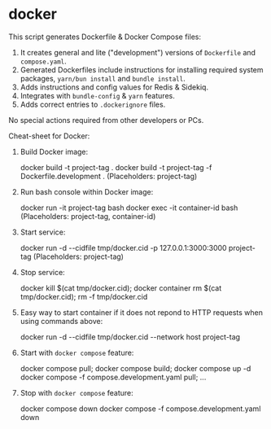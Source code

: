 # docker

This script generates Dockerfile & Docker Compose files:

1. It creates general and lite ("development") versions of `Dockerfile` and `compose.yaml`.
2. Generated Dockerfiles include instructions for installing required system packages,
   `yarn/bun install` and `bundle install`.
3. Adds instructions and config values for Redis & Sidekiq.
4. Integrates with `bundle-config` & `yarn` features.
5. Adds correct entries to `.dockerignore` files.

No special actions required from other developers or PCs.

Cheat-sheet for Docker:

1. Build Docker image:

    docker build -t project-tag .
    docker build -t project-tag -f Dockerfile.development .
    (Placeholders: project-tag)

2. Run bash console within Docker image:

    docker run -it project-tag bash
    docker exec -it container-id bash
    (Placeholders: project-tag, container-id)

3. Start service:

    docker run -d --cidfile tmp/docker.cid -p 127.0.0.1:3000:3000 project-tag
    (Placeholders: project-tag)

4. Stop service:

    docker kill $(cat tmp/docker.cid); docker container rm $(cat tmp/docker.cid); rm -f tmp/docker.cid

5. Easy way to start container if it does not repond to HTTP requests when using commands above:

    docker run -d --cidfile tmp/docker.cid --network host project-tag

6. Start with `docker compose` feature:

    docker compose pull; docker compose build; docker compose up -d
    docker compose -f compose.development.yaml pull; ...

7. Stop with `docker compose` feature:

    docker compose down
    docker compose -f compose.development.yaml down
